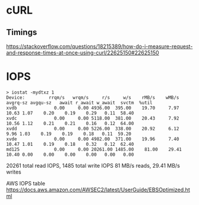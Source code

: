 # cURL

## Timings
https://stackoverflow.com/questions/18215389/how-do-i-measure-request-and-response-times-at-once-using-curl/22625150#22625150


# IOPS

```
> iostat -mydtxz 1
Device:         rrqm/s   wrqm/s     r/s     w/s    rMB/s    wMB/s avgrq-sz avgqu-sz   await r_await w_await  svctm  %util
xvdb              0.00     0.00 4936.00  395.00    19.70     7.97    10.63 1.07    0.20    0.19    0.29   0.11  58.40
xvdc              0.00     0.00 5118.00  381.00    20.43     7.92    10.56 1.12    0.21    0.21    0.16   0.12  64.00
xvdd              0.00     0.00 5226.00  338.00    20.92     6.12     9.96 1.03    0.19    0.19    0.18   0.11  59.20
xvde              0.00     0.00 4982.00  371.00    19.96     7.40    10.47 1.01    0.19    0.18    0.32   0.12  62.40
md125             0.00     0.00 20261.00 1485.00    81.00    29.41    10.40 0.00    0.00    0.00    0.00   0.00   0.00
```

20261 total read IOPS, 1485 total write IOPS
81 MB/s reads, 29.41 MB/s writes

AWS IOPS table https://docs.aws.amazon.com/AWSEC2/latest/UserGuide/EBSOptimized.html
